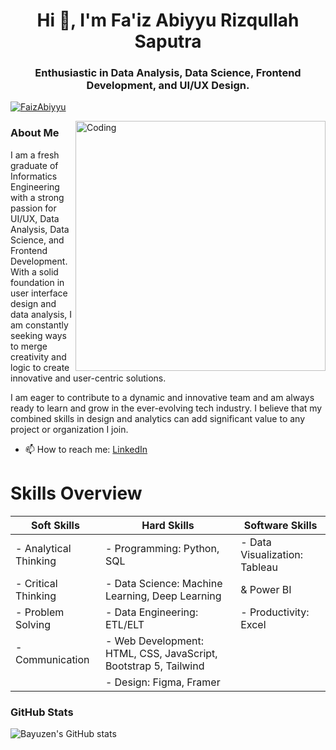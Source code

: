 <h1 align="center">Hi 👋, I'm Fa'iz Abiyyu Rizqullah Saputra</h1>
<h3 align="center">Enthusiastic in Data Analysis, Data Science, Frontend Development, and UI/UX Design.</h3>
<!-- <p align="left"> <img src="https://komarev.com/ghpvc/?username=bayuzen19&label=Profile%20views&color=0e75b6&style=flat" alt="bayuzen19" /> </p> -->
<p align="left"> <a href="https://github.com/ryo-ma/github-profile-trophy"><img src="https://github-profile-trophy.vercel.app/?username=FaizAbiyyu" alt="FaizAbiyyu" /></a> </p>

<img align="right" alt="Coding" width="400" src="https://assets-global.website-files.com/5c19100c2b50073e6ee69da1/60d35967a853a1b14851703b_All%20the%20data%20(1).gif" />

### About Me
I am a fresh graduate of Informatics Engineering with a strong passion for UI/UX, Data Analysis, Data Science, and Frontend Development. With a solid foundation in user interface design and data analysis, I am constantly seeking ways to merge creativity and logic to create innovative and user-centric solutions.

I am eager to contribute to a dynamic and innovative team and am always ready to learn and grow in the ever-evolving tech industry. I believe that my combined skills in design and analytics can add significant value to any project or organization I join.
- 📫 How to reach me: [LinkedIn](https://www.linkedin.com/in/faiz-abiyyu-rizqullah-saputra-2a81a01b5/)


# Skills Overview



| **Soft Skills**            | **Hard Skills**                                                      | **Software Skills**                 |
|----------------------------|----------------------------------------------------------------------|-------------------------------------|
| - Analytical Thinking      | - Programming: Python, SQL                                           | - Data Visualization: Tableau       |
| - Critical Thinking        | - Data Science: Machine Learning, Deep Learning                      |   & Power BI                        |
| - Problem Solving          | - Data Engineering: ETL/ELT                                          | - Productivity: Excel               |
| - Communication            | - Web Development: HTML, CSS, JavaScript, Bootstrap 5, Tailwind      |                                     |
|                            | - Design: Figma, Framer                                              |                                     |


### GitHub Stats

![Bayuzen's GitHub stats](https://github-readme-stats.vercel.app/api?username=FaizAbiyyu&show_icons=true&theme=radical)
